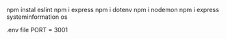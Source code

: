 npm instal eslint
npm i express
npm i dotenv
npm i nodemon
npm i express systeminformation os

.env file
PORT = 3001